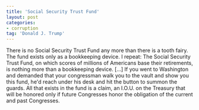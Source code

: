 ```yaml
---
title: 'Social Security Trust Fund'
layout: post
categories:
- corruption
tag: 'Donald J. Trump'
---
```


There is no Social Security Trust Fund any more than there is a tooth fairy. The fund exists only as a bookkeeping device. I repeat: The Social Security Trust Fund, on which scores of millions of Americans base their retirements, is nothing more than a bookkeeping device. \[...\] If you went to Washington and demanded that your congressman walk you to the vault and show you this fund, he'd reach under his desk and hit the button to summon the guards. All that exists in the fund is a claim, an I.O.U. on the Treasury that will be honored only if future Congresses honor the obligation of the current and past Congresses.